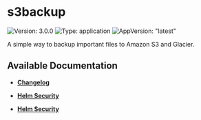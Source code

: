 # s3backup

![Version: 3.0.0](https://img.shields.io/badge/Version-3.0.0-informational?style=flat-square) ![Type: application](https://img.shields.io/badge/Type-application-informational?style=flat-square) ![AppVersion: "latest"](https://img.shields.io/badge/AppVersion-"latest"-informational?style=flat-square)

A simple way to backup important files to Amazon S3 and Glacier.

## Available Documentation

- [**Changelog**](CHANGELOG)

- [**Helm Security**](container-security)

- [**Helm Security**](helm-security)

